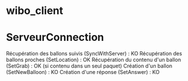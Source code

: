 # wibo_client
# ServeurConnection

Récupération des ballons suivis (SyncWithServer)    : KO
Récupération des ballons proches (SetLocation)      : OK
Récupération du contenu d'un ballon (SetGrab)       : OK (si contenu dans un seul paquet)
Création d'un ballon (SetNewBalloon)                : KO
Création d'une réponse (SetAnswer)                  : KO
